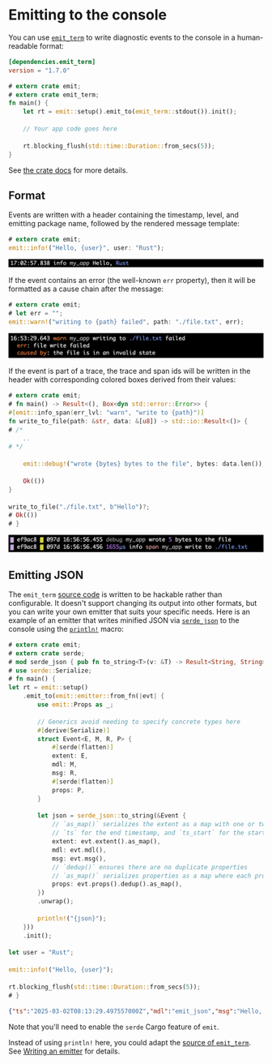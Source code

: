 # Emitting to the console

You can use [`emit_term`](https://docs.rs/emit_term/1.7.0/emit_term/index.html) to write diagnostic events to the console in a human-readable format:

```toml
[dependencies.emit_term]
version = "1.7.0"
```

```rust
# extern crate emit;
# extern crate emit_term;
fn main() {
    let rt = emit::setup().emit_to(emit_term::stdout()).init();

    // Your app code goes here

    rt.blocking_flush(std::time::Duration::from_secs(5));
}
```

See [the crate docs](https://docs.rs/emit_term/1.7.0/emit_term/index.html) for more details.

## Format

Events are written with a header containing the timestamp, level, and emitting package name, followed by the rendered message template:

```rust
# extern crate emit;
emit::info!("Hello, {user}", user: "Rust");
```

![`emit_term` output for the above program](../asset/term-log.png)

If the event contains an error (the well-known `err` property), then it will be formatted as a cause chain after the message:

```rust
# extern crate emit;
# let err = "";
emit::warn!("writing to {path} failed", path: "./file.txt", err);
```

![`emit_term` output for the above program](../asset/term-err.png)

If the event is part of a trace, the trace and span ids will be written in the header with corresponding colored boxes derived from their values:

```rust
# extern crate emit;
# fn main() -> Result<(), Box<dyn std::error::Error>> {
#[emit::info_span(err_lvl: "warn", "write to {path}")]
fn write_to_file(path: &str, data: &[u8]) -> std::io::Result<()> {
# /*
    ..
# */

    emit::debug!("wrote {bytes} bytes to the file", bytes: data.len());

    Ok(())
}

write_to_file("./file.txt", b"Hello")?;
# Ok(())
# }
```

![`emit_term` output for the above program](../asset/term-span.png)

## Emitting JSON

The `emit_term` [source code](https://github.com/emit-rs/emit/blob/main/emitter/term/src/lib.rs) is written to be hackable rather than configurable. It doesn't support changing its output into other formats, but you can write your own emitter that suits your specific needs. Here is an example of an emitter that writes minified JSON via [`serde_json`](docs.rs/serde_json) to the console using the [`println!`](https://doc.rust-lang.org/std/macro.println.html) macro:

```rust
# extern crate emit;
# extern crate serde;
# mod serde_json { pub fn to_string<T>(v: &T) -> Result<String, String> { Ok("".into()) } }
# use serde::Serialize;
# fn main() {
let rt = emit::setup()
    .emit_to(emit::emitter::from_fn(|evt| {
        use emit::Props as _;

        // Generics avoid needing to specify concrete types here
        #[derive(Serialize)]
        struct Event<E, M, R, P> {
            #[serde(flatten)]
            extent: E,
            mdl: M,
            msg: R,
            #[serde(flatten)]
            props: P,
        }

        let json = serde_json::to_string(&Event {
            // `as_map()` serializes the extent as a map with one or two keys:
            // `ts` for the end timestamp, and `ts_start` for the start, if there is one
            extent: evt.extent().as_map(),
            mdl: evt.mdl(),
            msg: evt.msg(),
            // `dedup()` ensures there are no duplicate properties
            // `as_map()` serializes properties as a map where each property is a key-value pair
            props: evt.props().dedup().as_map(),
        })
        .unwrap();

        println!("{json}");
    }))
    .init();

let user = "Rust";

emit::info!("Hello, {user}");

rt.blocking_flush(std::time::Duration::from_secs(5));
# }
```

```json
{"ts":"2025-03-02T08:13:29.497557000Z","mdl":"emit_json","msg":"Hello, Rust","lvl":"info","user":"Rust"}
```

Note that you'll need to enable the `serde` Cargo feature of `emit`.

Instead of using `println!` here, you could adapt the [source of `emit_term`](https://github.com/emit-rs/emit/blob/main/emitter/term/src/lib.rs). See [Writing an emitter](../for-developers/writing-an-emitter.md) for details.
